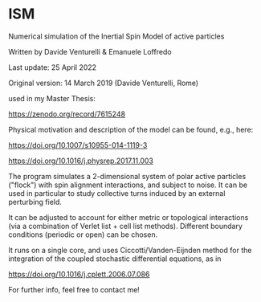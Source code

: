 # ISM
Numerical simulation of the Inertial Spin Model of active particles

Written by Davide Venturelli & Emanuele Loffredo

Last update: 25 April 2022

Original version: 14 March 2019 (Davide Venturelli, Rome)

used in my Master Thesis:

https://zenodo.org/record/7615248

Physical motivation and description of the model can be found, e.g., here:

https://doi.org/10.1007/s10955-014-1119-3

https://doi.org/10.1016/j.physrep.2017.11.003

The program simulates a 2-dimensional system of polar active particles ("flock") with spin alignment interactions, and subject to noise. It can be used in particular to study collective turns induced by an external perturbing field.

It can be adjusted to account for either metric or topological interactions (via a combination of Verlet list + cell list methods). Different boundary conditions (periodic or open) can be chosen.

It runs on a single core, and uses Ciccotti/Vanden-Eijnden method for the integration of the coupled stochastic differential equations, as in

https://doi.org/10.1016/j.cplett.2006.07.086

For further info, feel free to contact me!
